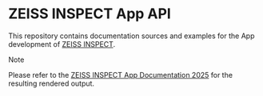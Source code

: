 # ZEISS INSPECT App API

This repository contains documentation sources and examples for the App development of [ZEISS INSPECT](https://www.zeiss.com/metrology/en/software/zeiss-inspect.html).

> [!NOTE]
> Please refer to the [ZEISS INSPECT App Documentation 2025](https://zeiss.github.io/zeiss-inspect-app-api/2025/) for the resulting rendered output.
